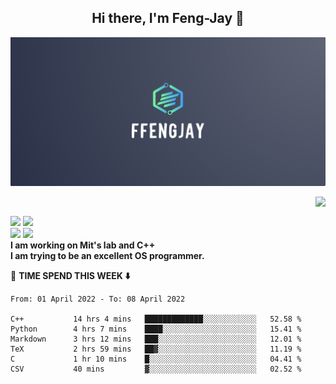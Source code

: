 <h2 align="center"> Hi there, I'm Feng-Jay 👋 </h2>  

![](https://github.com/Feng-Jay/DataStruct/blob/master/Image/1.png)  

<img align="right" src="https://github-readme-stats.vercel.app/api?username=Feng-Jay&show_icons=true&icon_color=CE1D2D&text_color=718096&bg_color=ffffff&hide_title=true" />


&emsp;

![](https://visitor-badge.glitch.me/badge?page_id=Feng-Jay.readme)
![](https://img.shields.io/badge/Concentrate-Cpp-blue)  
![](https://img.shields.io/badge/Rust-primer-orange)
![](https://img.shields.io/badge/Target-OS-9cf)  
**I am working on Mit's lab and C++**  
**I am trying to be an excellent OS programmer.**  


📘 **TIME SPEND THIS WEEK ⬇️**
<!--START_SECTION:waka-->

```text
From: 01 April 2022 - To: 08 April 2022

C++           14 hrs 4 mins   █████████████░░░░░░░░░░░░   52.58 %
Python        4 hrs 7 mins    ████░░░░░░░░░░░░░░░░░░░░░   15.41 %
Markdown      3 hrs 12 mins   ███░░░░░░░░░░░░░░░░░░░░░░   12.01 %
TeX           2 hrs 59 mins   ██▓░░░░░░░░░░░░░░░░░░░░░░   11.19 %
C             1 hr 10 mins    █░░░░░░░░░░░░░░░░░░░░░░░░   04.41 %
CSV           40 mins         ▓░░░░░░░░░░░░░░░░░░░░░░░░   02.52 %
```

<!--END_SECTION:waka-->
